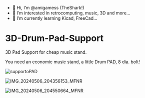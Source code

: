 - 👋 Hi, I’m @amigamess (TheShark!)
- 👀 I’m interested in retrocomputing, music, 3D and more...
- 🌱 I’m currently learning Kicad, FreeCad...

# 3D-Drum-Pad-Support
3D Pad Support for cheap music stand.

You need an economic music stand, a little Drum PAD, 8 dia. bolt! 

![supportoPAD](https://github.com/amigamess/3D-Drum-Pad-Support/assets/82521152/de54cf46-6f80-4f27-885b-c9211d359953)

![IMG_20240506_204356153_MFNR](https://github.com/amigamess/3D-Drum-Pad-Support/assets/82521152/0bdbd403-3e38-454e-b687-b98de4652781)

![IMG_20240506_204550664_MFNR](https://github.com/amigamess/3D-Drum-Pad-Support/assets/82521152/9c4224b2-7840-45a2-b833-457a3fe08ab7)



